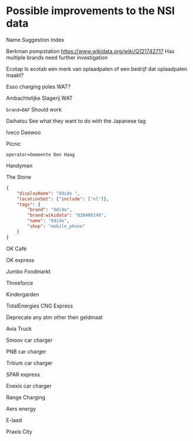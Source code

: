 # Possible improvements to the NSI data

Name Suggestion Index

Berkman pompstation
<https://www.wikidata.org/wiki/Q121742717>
Has multiple brands need further investigation

Ecotap
Is ecotab een merk van oplaadpalen of een bedrijf dat oplaadpalen maakt?

Esso charging poles
WAT?

Ambachtelijke Slagerij
WAT

`brand=DAF`
Should work

Daihatsu
See what they want to do with the Japanese tag

Iveco
Daewoo

Picnic

`operator=Gemeente Den Haag`

Handyman

The Stone

```json
{
	"displayName": "Odido ",
	"locationSet": {"include": ["nl"]},
	"tags": {
		"brand": "Odido",
		"brand:wikidata": "Q28406140",
		"name": "Odido",
		"shop": "mobile_phone"
	}
}
```

OK Café

OK express

Jumbo Foodmarkt


Threeforce

Kindergarden

TotalEnergies CNG Express

Deprecate any atm other then geldmaat

Avia Truck

Smoov
car charger

PNB
car charger

Tritium
car charger

SPAR express

Enexis
car charger

Range Charging

Aers energy

E-laad

Praxis City

